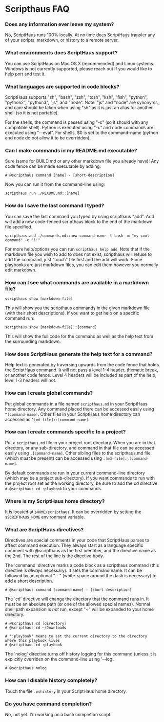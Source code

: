# Scripthaus FAQ

### Does any information ever leave my system?

No, ScriptHaus runs 100% locally.  At no time does ScriptHaus transfer
any of your scripts, markdown, or history to a remote server.

### What environments does ScriptHaus support?

You can use ScriptHaus on Mac OS X (recommended) and Linux systems.
Windows is not currently supported, please reach out if you would
like to help port and test it.

### What languages are supported in code blocks?

ScriptHaus supports "sh", "bash", "zsh", "tcsh", "ksh", "fish",
"python", "python2", "python3", "js", and "node".  Note: "js" and "node" are synonyms, and care should
be taken when using "sh" as it is just an alias for another shell (so it is not portable).

For the shells, the command is passed using "-c" (so it should with any compatible shell).
Python is executed using "-c" and node commands are executed using "--eval".  For shells, $0 is
set to the command-name (python and node do not allow it to be overridden).

### Can I make commands in my README.md executable?

Sure (same for BUILD.md or any other markdown file you already have)!
Any code fence can be made executable by adding:

```
# @scripthaus command [name] - [short-description]
```

Now you can run it from the command-line using:

```
scripthaus run ./README.md::[name]
```

### How do I save the last command I typed?

You can save the last command you typed by using scripthaus "add". Add will
add a new code-fenced scripthaus block to the end of the markdown file specified.

```
scripthaus add ./commands.md::new-command-name -t bash -m "my cool command" -c "!!"
```

For more help/options you can run `scripthaus help add`. Note that if the markdown
file you wish to add to does not exist, scripthaus will refuse to add the command,
just "touch" file first and the add will work.  Since playbooks are just markdown
files, you can edit them however you normally edit markdown.

### How can I see what commands are available in a markdown file?

```
scripthaus show [markdown-file]
```

This will show you the scripthaus commands in the given markdown file (with their
short descriptions).  If you want to get help on a specific command run:

```
scripthaus show [markdown-file]::[command]
```

This will show the full code for the command as well as the help text
from the surrounding markdown.

### How does ScriptHaus generate the help text for a command?

Help text is generated by traversing upwards from the code fence that holds the
ScriptHaus command.  It will not pass a level 1-4 header, thematic break, or
another code fence.  Level 4 headers will be included as part of the help,
level 1-3 headers will not.

### How can I create global commands?

Put global commands in a file named `scripthaus.md` in your ScriptHaus home directory.  Any command placed
there can be accessed easily using `^[command-name]`.  Other files in your ScriptHaus home directory
can accessed as `^[md-file]::[command-name]`.

### How can I create commands specific to a project?

Put a `scripthaus.md` file in your project root directory.  When you are in that directory, or any
sub-directory, and command in that file can be accessed easily using `.[command-name]`.  Other sibling
files to the scripthaus.md file (which *must* be present) can be accessed using `.[md-file]::[command-name]`.

By default commands are run in your current command-line directory (which may be a project sub-directory).
If you want commands to run with the project root set as the working directory, be sure to add the cd directive
```# @scripthaus cd :playbook``` to your commands.

### Where is my ScriptHaus home directory?

It is located at `$HOME/scripthaus`.  It can be overridden by setting the `$SCRIPTHAUS_HOME` environment variable.

### What are ScriptHaus directives?

Directives are special comments in your code that ScriptHaus parses to affect
command execution.  They always start as a language specific comment with
\@scripthaus as the first identifier, and the directive name as the 2nd.  The rest of
the line is the directive body.

The 'command' directive marks a code block as a scripthaus command (this directive
is *always* necessary).  It sets the command name.  It can be followed by an
optional " - " (white-space around the dash is necessary) to add a short description.
```
# @scripthaus command [command-name] - [short description]
```

The 'cd' directive will change the directory that the command runs in.
It must be an absolute path (or one of the allowed special names).  Normal
shell path expansion is *not* run, except "~" will be expanded to your home directory.

```
# @scripthaus cd [directory]
# @scripthaus cd ~/Downloads

# ':playbook' means to set the current directory to the directory where this playbook lives
# @scripthaus cd :playbook
```


The 'nolog' directive turns off history logging for this command (unless it is
explicitly overriden on the command-line using '--log'.

```
# @scripthaus nolog
```

### How can I disable history completely?

Touch the file `.nohistory` in your ScriptHaus home directory.

### Do you have command completion?

No, not yet.  I'm working on a bash completion script.

